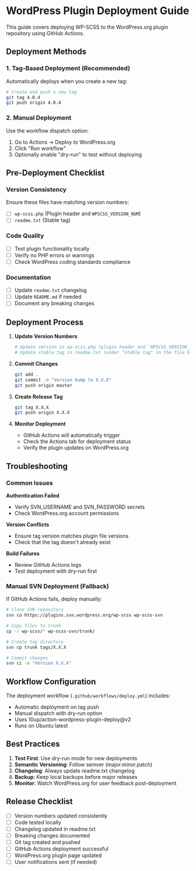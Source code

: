 # WordPress Plugin Deployment Guide

This guide covers deploying WP-SCSS to the WordPress.org plugin repository using GitHub Actions.

## Deployment Methods

### 1. Tag-Based Deployment (Recommended)

Automatically deploys when you create a new tag:

```bash
# Create and push a new tag
git tag 4.0.4
git push origin 4.0.4
```

### 2. Manual Deployment

Use the workflow dispatch option:

1. Go to Actions → Deploy to WordPress.org
2. Click "Run workflow"
3. Optionally enable "dry-run" to test without deploying

## Pre-Deployment Checklist

### Version Consistency

Ensure these files have matching version numbers:

- [ ] `wp-scss.php` (Plugin header and `WPSCSS_VERSION_NUM`)
- [ ] `readme.txt` (Stable tag)

### Code Quality

- [ ] Test plugin functionality locally
- [ ] Verify no PHP errors or warnings
- [ ] Check WordPress coding standards compliance

### Documentation

- [ ] Update `readme.txt` changelog
- [ ] Update `README.md` if needed
- [ ] Document any breaking changes

## Deployment Process

1. **Update Version Numbers**

   ```bash
   # Update version in wp-scss.php (plugin header and `WPSCSS_VERSION_NUM` constant)
   # Update stable tag in readme.txt (under "Stable tag" in the file header)
   ```

2. **Commit Changes**

   ```bash
   git add .
   git commit -m "Version bump to X.X.X"
   git push origin master
   ```

3. **Create Release Tag**

   ```bash
   git tag X.X.X
   git push origin X.X.X
   ```

4. **Monitor Deployment**
   - GitHub Actions will automatically trigger
   - Check the Actions tab for deployment status
   - Verify the plugin updates on WordPress.org

## Troubleshooting

### Common Issues

**Authentication Failed**

- Verify SVN_USERNAME and SVN_PASSWORD secrets
- Check WordPress.org account permissions

**Version Conflicts**

- Ensure tag version matches plugin file versions
- Check that the tag doesn't already exist

**Build Failures**

- Review GitHub Actions logs
- Test deployment with dry-run first

### Manual SVN Deployment (Fallback)

If GitHub Actions fails, deploy manually:

```bash
# Clone SVN repository
svn co https://plugins.svn.wordpress.org/wp-scss wp-scss-svn

# Copy files to trunk
cp -r wp-scss/* wp-scss-svn/trunk/

# Create tag directory
svn cp trunk tags/X.X.X

# Commit changes
svn ci -m "Version X.X.X"
```

## Workflow Configuration

The deployment workflow (`.github/workflows/deploy.yml`) includes:

- Automatic deployment on tag push
- Manual dispatch with dry-run option
- Uses 10up/action-wordpress-plugin-deploy@v2
- Runs on Ubuntu latest

## Best Practices

1. **Test First**: Use dry-run mode for new deployments
2. **Semantic Versioning**: Follow semver (major.minor.patch)
3. **Changelog**: Always update readme.txt changelog
4. **Backup**: Keep local backups before major releases
5. **Monitor**: Watch WordPress.org for user feedback post-deployment

## Release Checklist

- [ ] Version numbers updated consistently
- [ ] Code tested locally
- [ ] Changelog updated in readme.txt
- [ ] Breaking changes documented
- [ ] Git tag created and pushed
- [ ] GitHub Actions deployment successful
- [ ] WordPress.org plugin page updated
- [ ] User notifications sent (if needed)
